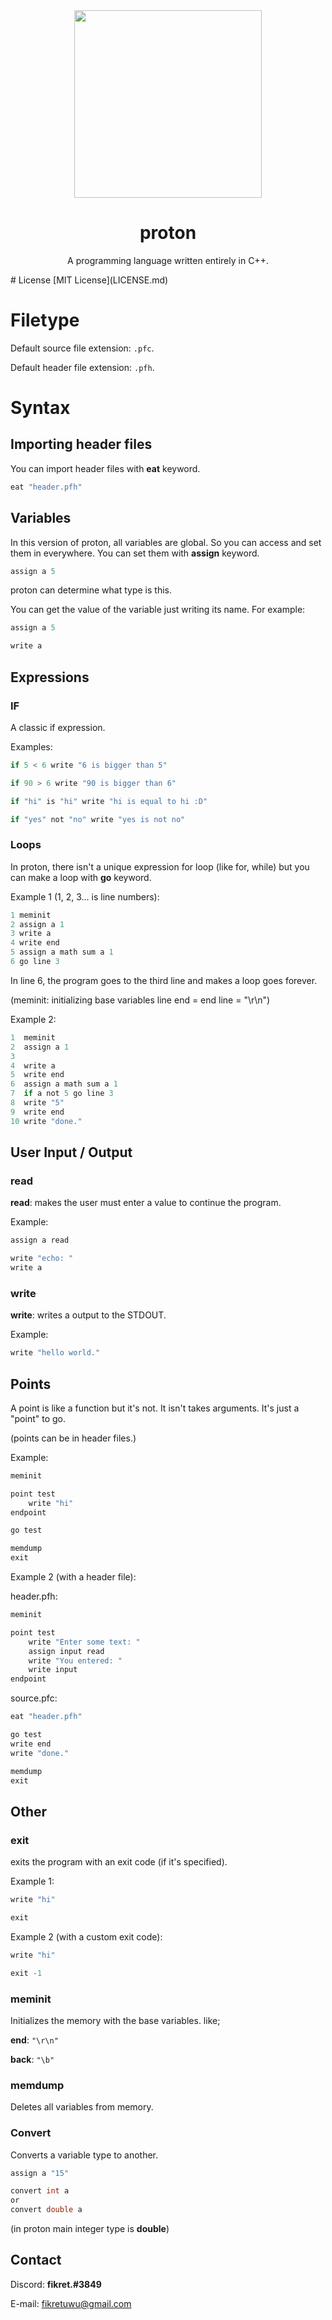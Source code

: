 <div align="center"><img src="protonlogo.png" width=300>

# proton
A programming language written entirely in C++.
</div>
# License
[MIT License](LICENSE.md)

# Filetype
Default source file extension: ``.pfc``.

Default header file extension: ``.pfh``.

# Syntax

## Importing header files
You can import header files with **eat** keyword.

```c
eat "header.pfh"
```

## Variables
In this version of proton, all variables are global. So you can access and set them in everywhere. You can set them with **assign** keyword.

```c
assign a 5
```
proton can determine what type is this.

You can get the value of the variable just writing its name.
For example:

```c
assign a 5

write a
```

## Expressions

### IF
A classic if expression.

Examples:
```c
if 5 < 6 write "6 is bigger than 5"

if 90 > 6 write "90 is bigger than 6"

if "hi" is "hi" write "hi is equal to hi :D"

if "yes" not "no" write "yes is not no"
```

### Loops
In proton, there isn't a unique expression for loop (like for, while) but you can make a loop with **go** keyword.

Example 1 (1, 2, 3... is line numbers):

```c
1 meminit
2 assign a 1
3 write a
4 write end
5 assign a math sum a 1
6 go line 3
```

In line 6, the program goes to the third line and makes a loop goes forever.

(meminit: initializing base variables line end = end line = "\r\n")

Example 2:

```c
1  meminit
2  assign a 1
3  
4  write a
5  write end
6  assign a math sum a 1
7  if a not 5 go line 3
8  write "5"
9  write end
10 write "done."
```

## User Input / Output

### read
**read**: makes the user must enter a value to continue the program.

Example:
```c
assign a read

write "echo: "
write a
```

### write
**write**: writes a output to the STDOUT.

Example:
```c
write "hello world."
```

## Points
A point is like a function but it's not. It isn't takes arguments. It's just a "point" to go.

(points can be in header files.)

Example:
```c
meminit

point test
    write "hi"
endpoint

go test

memdump
exit
```

Example 2 (with a header file):

header.pfh:
```c
meminit

point test
    write "Enter some text: "
    assign input read
    write "You entered: "
    write input
endpoint
```

source.pfc:
```c
eat "header.pfh"

go test
write end
write "done."

memdump
exit
```

## Other

### exit
exits the program with an exit code (if it's specified).

Example 1:
```c
write "hi"

exit
```

Example 2 (with a custom exit code):
```c
write "hi"

exit -1
```

### meminit
Initializes the memory with the base variables. like;

**end**: ``"\r\n"``

**back**: ``"\b"``

### memdump
Deletes all variables from memory.

### Convert
Converts a variable type to another.

```c
assign a "15"

convert int a
or
convert double a
```
(in proton main integer type is **double**)

## Contact
Discord: **fikret.#3849**

E-mail: fikretuwu@gmail.com
